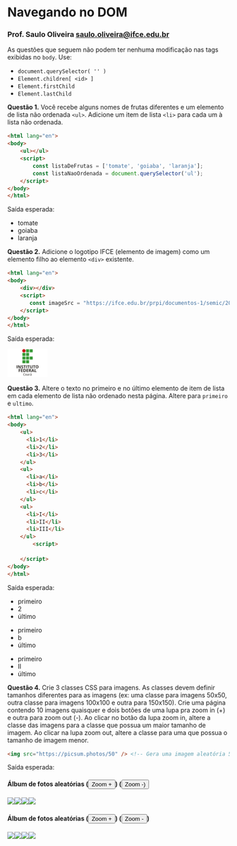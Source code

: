 
# Navegando no DOM

### Prof. Saulo Oliveira <saulo.oliveira@ifce.edu.br>

As questões que seguem não podem ter nenhuma modificação nas tags exibidas no ```body```. Use:
- ```document.querySelector( '' )```
- ```Element.children[ <id> ]```
- ```Element.firstChild```
- ```Element.lastChild```

**Questão 1.** Você recebe alguns nomes de frutas diferentes e um elemento de lista não ordenada ```<ul>```. Adicione um item de lista ```<li>``` para cada um à lista não ordenada.

```html
<html lang="en">
<body>
    <ul></ul>
  	<script>
      	const listaDeFrutas = ['tomate', 'goiaba', 'laranja'];
      	const listaNaoOrdenada = document.querySelector('ul');
  	</script>
</body>
</html>
```

Saída esperada:

<ul>
	<li>tomate</li>
 	<li>goiaba</li>
	<li>laranja</li>
</ul>

**Questão 2.** Adicione o logotipo IFCE (elemento de imagem) como um elemento filho ao elemento ```<div>``` existente.

```html
<html lang="en">
<body>
    <div></div>
    <script>
       const imageSrc = "https://ifce.edu.br/prpi/documentos-1/semic/2018/logo-ifce-vertical.png/@@images/a8ec0f9c-0cbd-499c-a903-e034b8b8579e.png";
    </script>
</body>
</html>
```



Saída esperada:

<img src="https://github.com/sauloafoliveira/ifce/blob/main/a8ec0f9c-0cbd-499c-a903-e034b8b8579e.png?raw=true" style="height: 64px">



**Questão 3.** Altere o texto no primeiro e no último elemento de item de lista em cada elemento de lista não ordenado nesta página. Altere para ```primeiro``` e ```ultimo```.

```html
<html lang="en">
<body>
    <ul>
      <li>1</li>
      <li>2</li>
      <li>3</li>
    </ul>
    <ul>
      <li>a</li>
      <li>b</li>
      <li>c</li>
    </ul>
    <ul>
      <li>I</li>
      <li>II</li>
      <li>III</li>
    </ul>
 		<script>
			
  	</script>
</body>
</html>
```



Saída esperada: 

<ul>
  <li>primeiro</li>
  <li>2</li>
  <li>último</li>
</ul>
<ul>
  <li>primeiro</li>
  <li>b</li>
  <li>último</li>
</ul>
<ul>
  <li>primeiro</li>
  <li>II</li>
  <li>último</li>
</ul>




**Questão 4.** Crie 3 classes CSS para imagens. As classes devem definir tamanhos diferentes para as imagens (ex: uma classe para imagens 50x50, outra classe para imagens 100x100 e outra para 150x150). Crie uma página contendo 10 imagens quaisquer e dois botões de uma lupa pra zoom in (+) e outra para zoom out (-). Ao clicar no botão da lupa zoom in, altere a classe das imagens para a classe que possua um maior tamanho de imagem. Ao clicar na lupa zoom out, altere a classe para uma que possua o tamanho de imagem menor.



```html
<img src="https://picsum.photos/50" /> <!-- Gera uma imagem aleatória 50x50`-->
```



Saída esperada:

<h4>Álbum de fotos aleatórias  (<button>Zoom +</button>) (<button>Zoom -)</button> </h4>
<img src="https://picsum.photos/id/101/50" /><img src="https://picsum.photos/id/102/50" /><img src="https://picsum.photos/id/103/50" /><img src="https://picsum.photos/id/104/50" />

<h4>Álbum de fotos aleatórias  (<button>Zoom +</button>) (<button>Zoom -</button>) </h4>
<img src="https://picsum.photos/id/101/100" /><img src="https://picsum.photos/id/102/100" /><img src="https://picsum.photos/id/103/100" /><img src="https://picsum.photos/id/104/100" />
